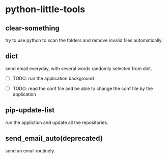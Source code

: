 # python-little-tools
## clear-something
try to use python to scan the folders and remove invalid files automatically.
## dict
send email everyday, with several words randomly selected from dict.

- [ ] TODO: run the application background

- [ ] TODO: read the conf file and be able to change the conf file by the application
## pip-update-list
run the appliction and update all the repositories.
## send_email_auto(deprecated)
send an email routinely.
